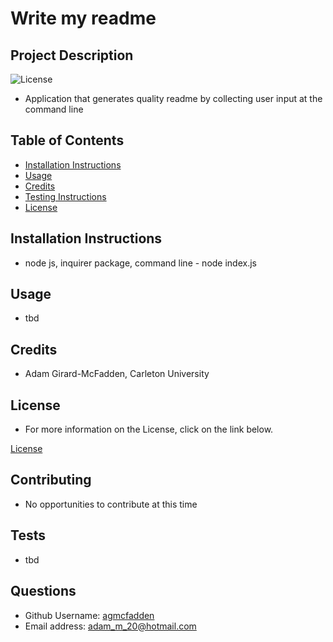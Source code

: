 
  # Write my readme

  ## Project Description
  ![License](https://img.shields.io/badge/License-MIT-blue.svg "License Badge")

  - Application that generates quality readme by collecting user input at the command line

  ## Table of Contents

  * [Installation Instructions](#installation)
  * [Usage](#usage)
  * [Credits](#credits)
  * [Testing Instructions](#testing)
  * [License](#license)

  ## Installation Instructions
  
  - node js, inquirer package, command line - node index.js

  ## Usage

  - tbd

  ## Credits

  - Adam Girard-McFadden, Carleton University

  ## License

  - For more information on the License, click on the link below. 

  [License](https://choosealicense.com/licenses/MIT/)

  ## Contributing

  - No opportunities to contribute at this time

  ## Tests

  - tbd

  ## Questions

  - Github Username: [agmcfadden](https://github.com/agmcfadden)
  - Email address: adam_m_20@hotmail.com

